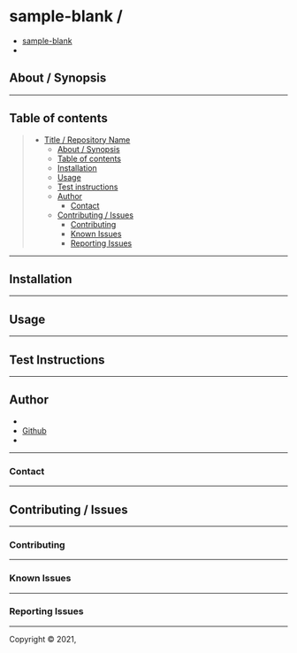 
# sample-blank / 



* <a href="">sample-blank</a>
* <a href=""></a>

## About / Synopsis



---

## Table of contents

> * [Title / Repository Name](#title--repository-name)
>   * [About / Synopsis](#about--synopsis)
>   * [Table of contents](#table-of-contents)
>   * [Installation](#installation)
>   * [Usage](#usage)
>   * [Test instructions](#test-instructions)
>   * [Author](#author)
>     * [Contact](#contact)
>   * [Contributing / Issues](#contributing--issues)
>     * [Contributing](#contributing)
>     * [Known Issues](#known-issues)
>     * [Reporting Issues](#reporting-issues)


---

## Installation



---

## Usage



---

## Test Instructions



---

## Author

* 
* <a href="
">Github</a>
* <a href="mailto:"></a>

---

### Contact



---

## Contributing / Issues

---

### Contributing



---

### Known Issues



---

### Reporting Issues



---



Copyright &copy; 2021, 
